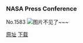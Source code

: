 ### NASA Press Conference
No.1583
![图片不见了~~~](https://imgs.xkcd.com/comics/nasa_press_conference.png)

[原址](https://xkcd.com//1583) [下载](https://imgs.xkcd.com/comics/nasa_press_conference.png)

